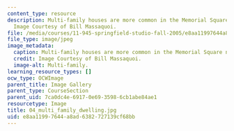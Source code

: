 ```yaml
---
content_type: resource
description: Multi-family houses are more common in the Memorial Square neighborhood.
  Image Courtesy of Bill Massaquoi.
file: /media/courses/11-945-springfield-studio-fall-2005/e8aa11997644a8ad6382727139cf68bb_04_multi_family_dwelling.jpg
file_type: image/jpeg
image_metadata:
  caption: Multi-family houses are more common in the Memorial Square neighborhood.
  credit: Image Courtesy of Bill Massaquoi.
  image-alt: Multi-family.
learning_resource_types: []
ocw_type: OCWImage
parent_title: Image Gallery
parent_type: CourseSection
parent_uid: 7ca0dc4e-6917-0e69-3598-6cb1abe84ae1
resourcetype: Image
title: 04_multi_family_dwelling.jpg
uid: e8aa1199-7644-a8ad-6382-727139cf68bb
---
```

